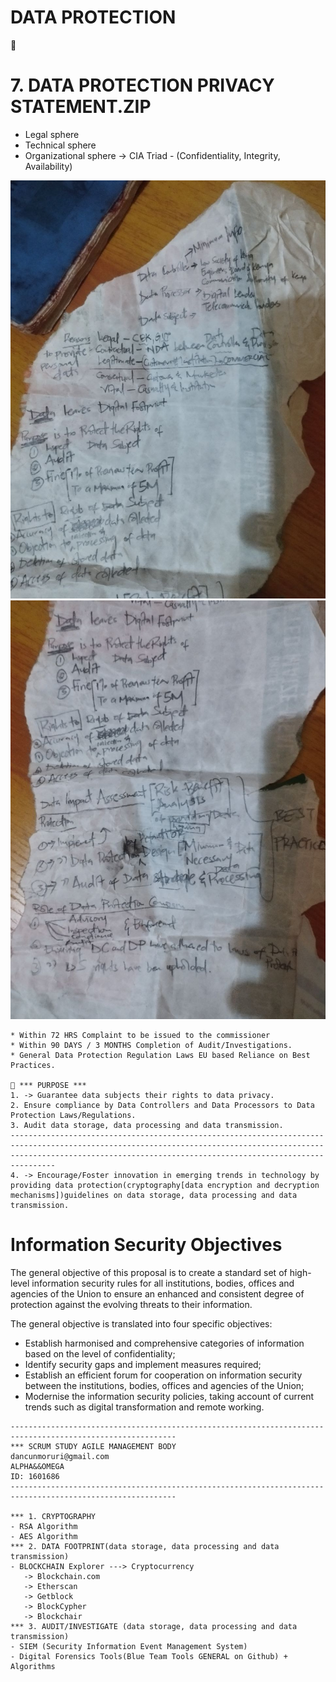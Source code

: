 # DATA PROTECTION

🚀
# 7. DATA PROTECTION PRIVACY STATEMENT.ZIP

- Legal sphere
- Technical sphere
- Organizational sphere -> CIA Triad - (Confidentiality, Integrity, Availability)

![title](static/img/data_protection_1.jpg)
![title](static/img/data_protection_2.jpg)

```
* Within 72 HRS Complaint to be issued to the commissioner 
* Within 90 DAYS / 3 MONTHS Completion of Audit/Investigations.
* General Data Protection Regulation Laws EU based Reliance on Best Practices.

🚀 *** PURPOSE ***
1. -> Guarantee data subjects their rights to data privacy.
2. Ensure compliance by Data Controllers and Data Processors to Data Protection Laws/Regulations.
3. Audit data storage, data processing and data transmission.
----------------------------------------------------------------------------------------------------------------------------------------------------------------------------------------------------------------------------
4. -> Encourage/Foster innovation in emerging trends in technology by providing data protection(cryptography[data encryption and decryption mechanisms])guidelines on data storage, data processing and data transmission.
```


# Information Security Objectives

The general objective of this proposal is to create a standard set of high-level information security rules for all institutions, bodies, offices and agencies of the Union to ensure an enhanced and consistent degree of protection against the evolving threats to their information.

The general objective is translated into four specific objectives:

 - Establish harmonised and comprehensive categories of information based on the level of confidentiality;
 - Identify security gaps and implement measures required;
 - Establish an efficient forum for cooperation on information security between the institutions, bodies, offices and agencies of the Union;
 - Modernise the information security policies, taking account of current trends such as digital transformation and remote working.

```   
-----------------------------------------------------------------------------------------------------------
*** SCRUM STUDY AGILE MANAGEMENT BODY
dancunmoruri@gmail.com 
ALPHA&&OMEGA
ID: 1601686
-----------------------------------------------------------------------------------------------------------

*** 1. CRYPTOGRAPHY 
- RSA Algorithm 
- AES Algorithm 
*** 2. DATA FOOTPRINT(data storage, data processing and data transmission)
- BLOCKCHAIN Explorer ---> Cryptocurrency
   -> Blockchain.com
   -> Etherscan
   -> Getblock
   -> BlockCypher
   -> Blockchair
*** 3. AUDIT/INVESTIGATE (data storage, data processing and data transmission)
- SIEM (Security Information Event Management System)
- Digital Forensics Tools(Blue Team Tools GENERAL on Github) + Algorithms
```



 

